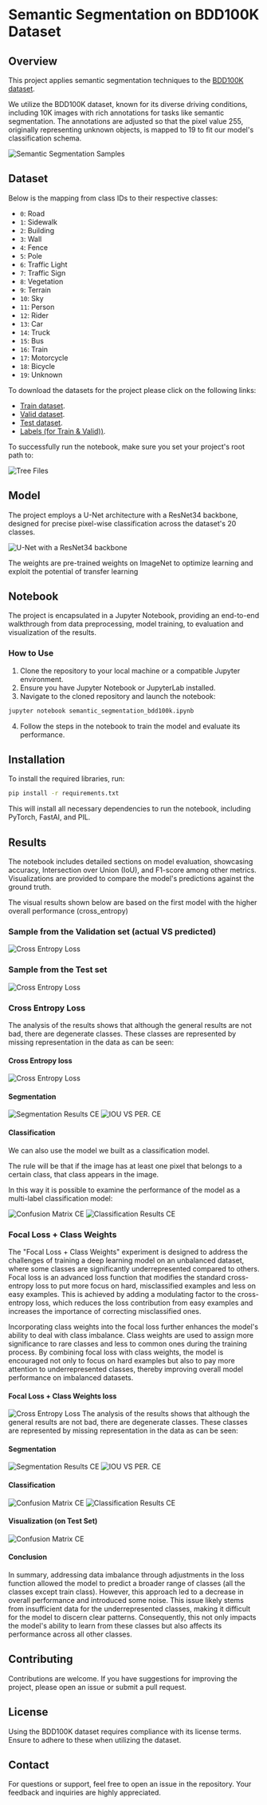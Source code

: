 
# Semantic Segmentation on BDD100K Dataset

## Overview
This project applies semantic segmentation techniques to the [BDD100K dataset](https://doc.bdd100k.com/index.html). 

We utilize the BDD100K dataset, known for its diverse driving conditions, including 10K images with rich annotations for tasks like semantic segmentation. The annotations are adjusted so that the pixel value 255, originally representing unknown objects, is mapped to 19 to fit our model's classification schema.

![Semantic Segmentation Samples](src/train_samples.png)

## Dataset

Below is the mapping from class IDs to their respective classes:

- `0`: Road
- `1`: Sidewalk
- `2`: Building
- `3`: Wall
- `4`: Fence
- `5`: Pole
- `6`: Traffic Light
- `7`: Traffic Sign
- `8`: Vegetation
- `9`: Terrain
- `10`: Sky
- `11`: Person
- `12`: Rider
- `13`: Car
- `14`: Truck
- `15`: Bus
- `16`: Train
- `17`: Motorcycle
- `18`: Bicycle
- `19`: Unknown
  
To download the datasets for the project please click on the following links:
- [Train dataset](https://dl.cv.ethz.ch/bdd100k/data/10k_images_train.zip).
- [Valid dataset](https://dl.cv.ethz.ch/bdd100k/data/10k_images_val.zip).
- [Test dataset](https://dl.cv.ethz.ch/bdd100k/data/10k_images_test.zip).
- [Labels (for Train & Valid))](https://dl.cv.ethz.ch/bdd100k/data/bdd100k_sem_seg_labels_trainval.zip).

To successfully run the notebook, make sure you set your project's root path to:

![Tree Files](src/files_tree.png)

## Model
The project employs a U-Net architecture with a ResNet34 backbone, designed for precise pixel-wise classification across the dataset's 20 classes.

![U-Net with a ResNet34 backbone](src/unet.png)

The weights are pre-trained weights on ImageNet to optimize learning and exploit the potential of transfer learning

## Notebook
The project is encapsulated in a Jupyter Notebook, providing an end-to-end walkthrough from data preprocessing, model training, to evaluation and visualization of the results.

### How to Use
1. Clone the repository to your local machine or a compatible Jupyter environment.
2. Ensure you have Jupyter Notebook or JupyterLab installed.
3. Navigate to the cloned repository and launch the notebook:
   
```bash
jupyter notebook semantic_segmentation_bdd100k.ipynb
```
4. Follow the steps in the notebook to train the model and evaluate its performance.

## Installation
To install the required libraries, run:

```bash
pip install -r requirements.txt
```
This will install all necessary dependencies to run the notebook, including PyTorch, FastAI, and PIL.

## Results
The notebook includes detailed sections on model evaluation, showcasing accuracy, Intersection over Union (IoU), and F1-score among other metrics. Visualizations are provided to compare the model's predictions against the ground truth.

The visual results shown below are based on the first model with the higher overall performance (cross_entropy)

### Sample from the Validation set (actual VS predicted)
![Cross Entropy Loss](src/valid_samples.png)

### Sample from the Test set
![Cross Entropy Loss](src/test_samples.png)

### Cross Entropy Loss

The analysis of the results shows that although the general results are not bad, there are degenerate classes. These classes are represented by missing representation in the data as can be seen:

#### Cross Entropy loss
![Cross Entropy Loss](src/cross_entropy_loss.png)

#### Segmentation 
![Segmentation Results CE](src/cross-entropy-seg-res.png)
![IOU VS PER. CE](src/ios-vs-perc-cross-entropy.png)


#### Classification
We can also use the model we built as a classification model.

The rule will be that if the image has at least one pixel that belongs to a certain class, that class appears in the image.

In this way it is possible to examine the performance of the model as a multi-label classification model:


![Confusion Matrix CE](src/confusion_matrix_cross_entropy.png)
![Classification Results CE](src/cla_res_cross_entropy.png)

### Focal Loss + Class Weights

The "Focal Loss + Class Weights" experiment is designed to address the challenges of training a deep learning model on an unbalanced dataset, where some classes are significantly underrepresented compared to others. Focal loss is an advanced loss function that modifies the standard cross-entropy loss to put more focus on hard, misclassified examples and less on easy examples. This is achieved by adding a modulating factor to the cross-entropy loss, which reduces the loss contribution from easy examples and increases the importance of correcting misclassified ones.

Incorporating class weights into the focal loss further enhances the model's ability to deal with class imbalance. Class weights are used to assign more significance to rare classes and less to common ones during the training process. By combining focal loss with class weights, the model is encouraged not only to focus on hard examples but also to pay more attention to underrepresented classes, thereby improving overall model performance on imbalanced datasets.

#### Focal Loss + Class Weights loss
![Cross Entropy Loss](src/focal_loss.png)
The analysis of the results shows that although the general results are not bad, there are degenerate classes. These classes are represented by missing representation in the data as can be seen:

#### Segmentation 
![Segmentation Results CE](src/focal-seg-res.png)
![IOU VS PER. CE](src/ios-vs-perc-focal.png)

#### Classification
![Confusion Matrix CE](src/confusion_matrix_focal.png)
![Classification Results CE](src/cla_res_focal.png)

#### Visualization (on Test Set)
![Confusion Matrix CE](src/test_set_samples_focal.png)

#### Conclusion
In summary, addressing data imbalance through adjustments in the loss function allowed the model to predict a broader range of classes (all the classes except train class). However, this approach led to a decrease in overall performance and introduced some noise. This issue likely stems from insufficient data for the underrepresented classes, making it difficult for the model to discern clear patterns. Consequently, this not only impacts the model's ability to learn from these classes but also affects its performance across all other classes.

## Contributing
Contributions are welcome. If you have suggestions for improving the project, please open an issue or submit a pull request.

## License
Using the BDD100K dataset requires compliance with its license terms. Ensure to adhere to these when utilizing the dataset.

## Contact
For questions or support, feel free to open an issue in the repository. Your feedback and inquiries are highly appreciated.

